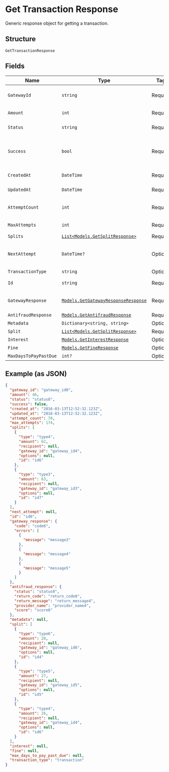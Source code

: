 
# Get Transaction Response

Generic response object for getting a transaction.

## Structure

`GetTransactionResponse`

## Fields

| Name | Type | Tags | Description |
|  --- | --- | --- | --- |
| `GatewayId` | `string` | Required | Gateway transaction id |
| `Amount` | `int` | Required | Amount in cents |
| `Status` | `string` | Required | Transaction status |
| `Success` | `bool` | Required | Indicates if the transaction ocurred successfuly |
| `CreatedAt` | `DateTime` | Required | Creation date |
| `UpdatedAt` | `DateTime` | Required | Last update date |
| `AttemptCount` | `int` | Required | Number of attempts tried |
| `MaxAttempts` | `int` | Required | Max attempts |
| `Splits` | [`List<Models.GetSplitResponse>`](../../doc/models/get-split-response.md) | Required | Splits |
| `NextAttempt` | `DateTime?` | Optional | Date and time of the next attempt |
| `TransactionType` | `string` | Optional | - |
| `Id` | `string` | Required | Código da transação |
| `GatewayResponse` | [`Models.GetGatewayResponseResponse`](../../doc/models/get-gateway-response-response.md) | Required | The Gateway Response |
| `AntifraudResponse` | [`Models.GetAntifraudResponse`](../../doc/models/get-antifraud-response.md) | Required | - |
| `Metadata` | `Dictionary<string, string>` | Optional | - |
| `Split` | [`List<Models.GetSplitResponse>`](../../doc/models/get-split-response.md) | Required | - |
| `Interest` | [`Models.GetInterestResponse`](../../doc/models/get-interest-response.md) | Optional | - |
| `Fine` | [`Models.GetFineResponse`](../../doc/models/get-fine-response.md) | Optional | - |
| `MaxDaysToPayPastDue` | `int?` | Optional | - |

## Example (as JSON)

```json
{
  "gateway_id": "gateway_id0",
  "amount": 46,
  "status": "status8",
  "success": false,
  "created_at": "2016-03-13T12:52:32.123Z",
  "updated_at": "2016-03-13T12:52:32.123Z",
  "attempt_count": 70,
  "max_attempts": 174,
  "splits": [
    {
      "type": "type4",
      "amount": 62,
      "recipient": null,
      "gateway_id": "gateway_id4",
      "options": null,
      "id": "id6"
    },
    {
      "type": "type3",
      "amount": 63,
      "recipient": null,
      "gateway_id": "gateway_id3",
      "options": null,
      "id": "id7"
    }
  ],
  "next_attempt": null,
  "id": "id0",
  "gateway_response": {
    "code": "code6",
    "errors": [
      {
        "message": "message3"
      },
      {
        "message": "message4"
      },
      {
        "message": "message5"
      }
    ]
  },
  "antifraud_response": {
    "status": "status0",
    "return_code": "return_code8",
    "return_message": "return_message4",
    "provider_name": "provider_name4",
    "score": "score8"
  },
  "metadata": null,
  "split": [
    {
      "type": "type6",
      "amount": 28,
      "recipient": null,
      "gateway_id": "gateway_id6",
      "options": null,
      "id": "id4"
    },
    {
      "type": "type5",
      "amount": 27,
      "recipient": null,
      "gateway_id": "gateway_id5",
      "options": null,
      "id": "id5"
    },
    {
      "type": "type4",
      "amount": 26,
      "recipient": null,
      "gateway_id": "gateway_id4",
      "options": null,
      "id": "id6"
    }
  ],
  "interest": null,
  "fine": null,
  "max_days_to_pay_past_due": null,
  "transaction_type": "transaction"
}
```

